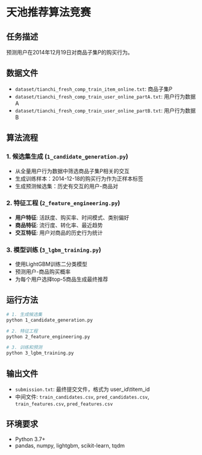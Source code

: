 # 天池推荐算法竞赛

## 任务描述

预测用户在2014年12月19日对商品子集P的购买行为。

## 数据文件

- `dataset/tianchi_fresh_comp_train_item_online.txt`: 商品子集P
- `dataset/tianchi_fresh_comp_train_user_online_partA.txt`: 用户行为数据A
- `dataset/tianchi_fresh_comp_train_user_online_partB.txt`: 用户行为数据B

## 算法流程

### 1. 候选集生成 (`1_candidate_generation.py`)
- 从全量用户行为数据中筛选商品子集P相关的交互
- 生成训练样本：2014-12-18的购买行为作为正样本标签
- 生成预测候选集：历史有交互的用户-商品对

### 2. 特征工程 (`2_feature_engineering.py`)
- **用户特征**: 活跃度、购买率、时间模式、类别偏好
- **商品特征**: 流行度、转化率、最近趋势
- **交互特征**: 用户对商品的历史行为统计

### 3. 模型训练 (`3_lgbm_training.py`)
- 使用LightGBM训练二分类模型
- 预测用户-商品购买概率
- 为每个用户选择top-5商品生成最终推荐

## 运行方法

```bash
# 1. 生成候选集
python 1_candidate_generation.py

# 2. 特征工程
python 2_feature_engineering.py

# 3. 训练和预测
python 3_lgbm_training.py
```

## 输出文件

- `submission.txt`: 最终提交文件，格式为 user_id\titem_id
- 中间文件: `train_candidates.csv`, `pred_candidates.csv`, `train_features.csv`, `pred_features.csv`

## 环境要求

- Python 3.7+
- pandas, numpy, lightgbm, scikit-learn, tqdm